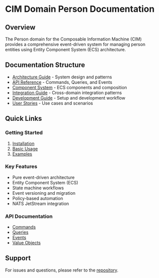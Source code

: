 # CIM Domain Person Documentation

## Overview
The Person domain for the Composable Information Machine (CIM) provides a comprehensive event-driven system for managing person entities using Entity Component System (ECS) architecture.

## Documentation Structure

- [Architecture Guide](./architecture.md) - System design and patterns
- [API Reference](./api-reference.md) - Commands, Queries, and Events
- [Component System](./components.md) - ECS components and composition
- [Integration Guide](./integration.md) - Cross-domain integration patterns
- [Development Guide](./development.md) - Setup and development workflow
- [User Stories](./user-stories.md) - Use cases and scenarios

## Quick Links

### Getting Started
1. [Installation](./development.md#installation)
2. [Basic Usage](./api-reference.md#basic-usage)
3. [Examples](../examples/)

### Key Features
- Pure event-driven architecture
- Entity Component System (ECS)
- State machine workflows
- Event versioning and migration
- Policy-based automation
- NATS JetStream integration

### API Documentation
- [Commands](./api-reference.md#commands)
- [Queries](./api-reference.md#queries)
- [Events](./api-reference.md#events)
- [Value Objects](./api-reference.md#value-objects)

## Support
For issues and questions, please refer to the [repository](https://github.com/thecowboyai/cim-domain-person).